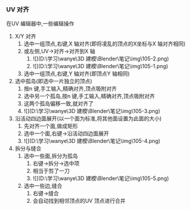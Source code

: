 ### UV 对齐

在UV 编辑器中,一些编辑操作

1. X/Y 对齐
   1. 选中一组顶点,右键,X 轴对齐(即将凌乱的顶点的X坐标与X 轴对齐相同)
   2. 或左侧,UV->对齐->对齐到X 轴
      1. ![](D:\学习\wanye\3D 建模\Blender\笔记\img\105-2.png)
      2. ![](D:\学习\wanye\3D 建模\Blender\笔记\img\105-1.png)
   3. 选中一组顶点,右键,Y 轴对齐(即顶点Y 轴相同)
2. 选中孤岛(即选中一片独立的顶点)
   1. 按n 键,手工输入,精确对齐,顶点吸附对齐
   2. 选中另一个孤岛,按n 键,手工输入,精确对齐,顶点吸附对齐
   3. 这两个孤岛偏移一致,就对齐了
   4. ![](D:\学习\wanye\3D 建模\Blender\笔记\img\105-3.png)
3. 沿活动四边面展开(以一个面为标准,将其他面设置为此面的大小)
   1. 先对齐一个面,做成矩形
   2. 选中一个面,右键->沿活动四边面展开
   3. ![](D:\学习\wanye\3D 建模\Blender\笔记\img\105-4.png)
4. 拆分与缝合
   1. 选中一些面,拆分为孤岛
      1. 右键->拆分->选中项
      2. 相当于剪了一刀
      3. ![](D:\学习\wanye\3D 建模\Blender\笔记\img\105-5.png)
   2. 选中一些边,缝合
      1. 右键->缝合
      2. 会自动找到相邻顶点的UV 顶点进行合并





